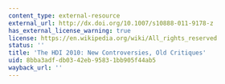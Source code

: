 ```yaml
---
content_type: external-resource
external_url: http://dx.doi.org/10.1007/s10888-011-9178-z
has_external_license_warning: true
license: https://en.wikipedia.org/wiki/All_rights_reserved
status: ''
title: 'The HDI 2010: New Controversies, Old Critiques'
uid: 8bba3adf-db03-42eb-9583-1bb905f44ab5
wayback_url: ''
---
```

